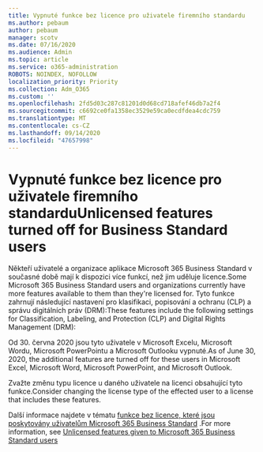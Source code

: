 ```yaml
---
title: Vypnuté funkce bez licence pro uživatele firemního standardu
ms.author: pebaum
author: pebaum
manager: scotv
ms.date: 07/16/2020
ms.audience: Admin
ms.topic: article
ms.service: o365-administration
ROBOTS: NOINDEX, NOFOLLOW
localization_priority: Priority
ms.collection: Adm_O365
ms.custom: ''
ms.openlocfilehash: 2fd5d03c287c81201d0d68cd718afef46db7a2f4
ms.sourcegitcommit: c6692ce0fa1358ec3529e59ca0ecdfdea4cdc759
ms.translationtype: MT
ms.contentlocale: cs-CZ
ms.lasthandoff: 09/14/2020
ms.locfileid: "47657998"
---
```

# <a name="unlicensed-features-turned-off-for-business-standard-users"></a><span data-ttu-id="30dfa-102">Vypnuté funkce bez licence pro uživatele firemního standardu</span><span class="sxs-lookup"><span data-stu-id="30dfa-102">Unlicensed features turned off for Business Standard users</span></span>

<span data-ttu-id="30dfa-103">Někteří uživatelé a organizace aplikace Microsoft 365 Business Standard v současné době mají k dispozici více funkcí, než jim uděluje licence.</span><span class="sxs-lookup"><span data-stu-id="30dfa-103">Some Microsoft 365 Business Standard users and organizations currently have more features available to them than they're licensed for.</span></span> <span data-ttu-id="30dfa-104">Tyto funkce zahrnují následující nastavení pro klasifikaci, popisování a ochranu (CLP) a správu digitálních práv (DRM):</span><span class="sxs-lookup"><span data-stu-id="30dfa-104">These features include the following settings for Classification, Labeling, and Protection (CLP) and Digital Rights Management (DRM):</span></span>
    
<span data-ttu-id="30dfa-105">Od 30. června 2020 jsou tyto uživatele v Microsoft Excelu, Microsoft Wordu, Microsoft PowerPointu a Microsoft Outlooku vypnuté.</span><span class="sxs-lookup"><span data-stu-id="30dfa-105">As of June 30, 2020, the additional features are turned off for these users in Microsoft Excel, Microsoft Word, Microsoft PowerPoint, and Microsoft Outlook.</span></span>

<span data-ttu-id="30dfa-106">Zvažte změnu typu licence u daného uživatele na licenci obsahující tyto funkce.</span><span class="sxs-lookup"><span data-stu-id="30dfa-106">Consider changing the license type of the effected user to a license that includes these features.</span></span> 

<span data-ttu-id="30dfa-107">Další informace najdete v tématu [funkce bez licence, které jsou poskytovány uživatelům Microsoft 365 Business Standard](https://support.microsoft.com/help/4568654/extra-features-to-be-turned-off-for-microsoft-365-business-standard?preview) .</span><span class="sxs-lookup"><span data-stu-id="30dfa-107">For more information, see [Unlicensed features given to Microsoft 365 Business Standard users](https://support.microsoft.com/help/4568654/extra-features-to-be-turned-off-for-microsoft-365-business-standard?preview)</span></span>
